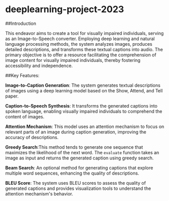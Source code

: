 # deeplearning-project-2023

##Introduction

This endeavor aims to create a tool for visually impaired individuals, serving as an Image-to-Speech converter. Employing deep learning and natural language processing methods, the system analyzes images, produces detailed descriptions, and transforms these textual captions into audio. The primary objective is to offer a resource facilitating the comprehension of image content for visually impaired individuals, thereby fostering accessibility and independence.

##Key Features:

**Image-to-Caption Generation**: The system generates textual descriptions of images using a deep learning model based on the Show, Attend, and Tell paper.

**Caption-to-Speech Synthesis**: It transforms the generated captions into spoken language, enabling visually impaired individuals to comprehend the content of images.

**Attention Mechanism**: This model uses an attention mechanism to focus on relevant parts of an image during caption generation, improving the accuracy of descriptions.

**Greedy Search**:This method tends to generate one sequence that maximizes the likelihood of the next word. The `evaluate` function takes an image as input and returns the generated caption using greedy search.

**Beam Search**: An optional method for generating captions that explore multiple word sequences, enhancing the quality of descriptions.

**BLEU Score**: The system uses BLEU scores to assess the quality of generated captions and provides visualization tools to understand the attention mechanism's behavior.

